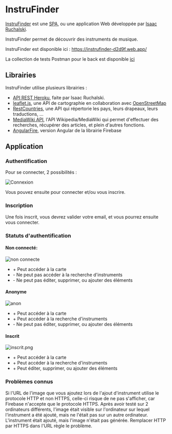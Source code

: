 # InstruFinder
[InstruFinder](https://instrufinder-d2d9f.firebaseapp.com/) est une [SPA](https://en.wikipedia.org/wiki/Single-page_application), ou une application Web développée par [Isaac Ruchalski](https://github.com/IsaacRuchalski).

InstruFinder permet de découvrir des instruments de musique.

InstruFinder est disponible ici : https://instrufinder-d2d9f.web.app/

La collection de tests Postman pour le back est disponible [ici](https://github.com/IsaacRuchalski/project/blob/master/InstruFinder.postman_collection.json)
## Librairies

InstruFinder utilise plusieurs librairies : 

* [API REST Heroku](https://evening-brushlands-19063.herokuapp.com/), faite par Isaac Ruchalski.
* [leaflet.js](https://leafletjs.com/), une API de cartographie en collaboration avec [OpenStreetMap](https://fr.wikipedia.org/wiki/OpenStreetMap)
* [RestCountries](https://restcountries.eu/), une API qui répertorie les pays, leurs drapeaux, leurs traductions, ...
* [MediaWiki API](https://en.wikipedia.org/w/api.php), l'API Wikipedia/MediaWiki qui permet d'effectuer des recherches, récupérer des articles, et plein d'autres fonctions.
* [AngularFire](https://github.com/angular/angularfire), version Angular de la librairie Firebase

## Application

### Authentification

Pour se connecter, 2 possibilités : 

![Connexion](https://i.postimg.cc/dtfcRhkZ/Connexion.png)

Vous pouvez ensuite pour connecter et/ou vous inscrire.

### Inscription

Une fois inscrit, vous devrez valider votre email, et vous pourrez ensuite vous connecter.

### Statuts d'authentification

#### Non connecté:

![non connecte](https://i.postimg.cc/x1Ggf72j/non-co.png)

* \+ Peut accéder à la carte
* \- Ne peut pas accéder à la recherche d'instruments
* \- Ne peut pas éditer, supprimer, ou ajouter des éléments

#### Anonyme

![anon](https://i.postimg.cc/Hk2Mr1Px/anon.png)

* \+ Peut accéder à la carte
* \+ Peut accéder à la recherche d'instruments
* \- Ne peut pas éditer, supprimer, ou ajouter des éléments

#### Inscrit

![inscrit.png](https://i.postimg.cc/vBWbmb32/inscrit.png)

* \+ Peut accéder à la carte
* \+ Peut accéder à la recherche d'instruments
* \+ Peut éditer, supprimer, ou ajouter des éléments

### Problèmes connus

Si l'URL de l'image que vous ajoutez lors de l'ajout d'instrument utilise le protocole HTTP et non HTTPS, celle-ci risque de ne pas s'afficher, car Firebase n'accepte que le protocole HTTPS. Après avoir testé sur 2 ordinateurs différents, l'image était visible sur l'ordinateur sur lequel l'instrument a été ajouté, mais ne l'était pas sur un autre ordinateur. L'instrument était ajouté, mais l'image n'était pas générée. Remplacer HTTP par HTTPS dans l'URL règle le problème.

